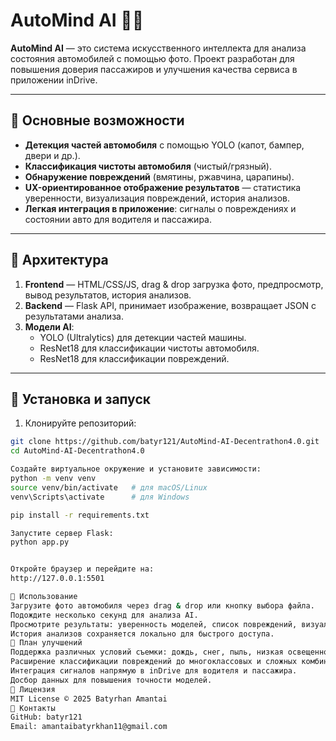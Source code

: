 # AutoMind AI 🚗💡

**AutoMind AI** — это система искусственного интеллекта для анализа состояния автомобилей с помощью фото. Проект разработан для повышения доверия пассажиров и улучшения качества сервиса в приложении inDrive.  

---

## 🔹 Основные возможности

- **Детекция частей автомобиля** с помощью YOLO (капот, бампер, двери и др.).  
- **Классификация чистоты автомобиля** (чистый/грязный).  
- **Обнаружение повреждений** (вмятины, ржавчина, царапины).  
- **UX-ориентированное отображение результатов** — статистика уверенности, визуализация повреждений, история анализов.  
- **Легкая интеграция в приложение**: сигналы о повреждениях и состоянии авто для водителя и пассажира.  

---

## 🔹 Архитектура

1. **Frontend** — HTML/CSS/JS, drag & drop загрузка фото, предпросмотр, вывод результатов, история анализов.  
2. **Backend** — Flask API, принимает изображение, возвращает JSON с результатами анализа.  
3. **Модели AI**:
   - YOLO (Ultralytics) для детекции частей машины.  
   - ResNet18 для классификации чистоты автомобиля.  
   - ResNet18 для классификации повреждений.  

---

## 🔹 Установка и запуск

1. Клонируйте репозиторий:
```bash
git clone https://github.com/batyr121/AutoMind-AI-Decentrathon4.0.git
cd AutoMind-AI-Decentrathon4.0

Создайте виртуальное окружение и установите зависимости:
python -m venv venv
source venv/bin/activate   # для macOS/Linux
venv\Scripts\activate      # для Windows

pip install -r requirements.txt

Запустите сервер Flask:
python app.py


Откройте браузер и перейдите на:
http://127.0.0.1:5501

🔹 Использование
Загрузите фото автомобиля через drag & drop или кнопку выбора файла.
Подождите несколько секунд для анализа AI.
Просмотрите результаты: уверенность моделей, список повреждений, визуализация поврежденных частей.
История анализов сохраняется локально для быстрого доступа.
🔹 План улучшений
Поддержка различных условий съемки: дождь, снег, пыль, низкая освещенность.
Расширение классификации повреждений до многоклассовых и сложных комбинаций.
Интеграция сигналов напрямую в inDrive для водителя и пассажира.
Досбор данных для повышения точности моделей.
🔹 Лицензия
MIT License © 2025 Batyrhan Amantai
🔹 Контакты
GitHub: batyr121
Email: amantaibatyrkhan11@gmail.com
